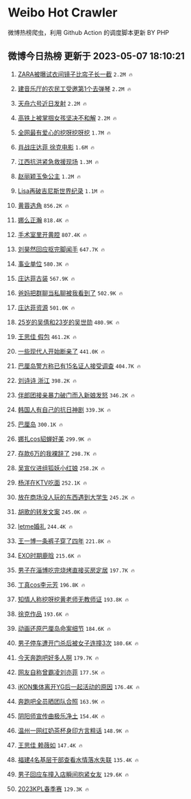 # Weibo Hot Crawler 



微博热榜爬虫，利用 Github Action 的调度脚本更新 BY PHP 


## 微博今日热榜 更新于 2023-05-07 18:10:21 
1. [ZARA被曝试衣间镜子比帘子长一截](https://s.weibo.com/weibo?q=%23ZARA%E8%A2%AB%E6%9B%9D%E8%AF%95%E8%A1%A3%E9%97%B4%E9%95%9C%E5%AD%90%E6%AF%94%E5%B8%98%E5%AD%90%E9%95%BF%E4%B8%80%E6%88%AA%23&t=31&band_rank=1&Refer=top) `2.2M 🔥` 

1. [建音乐厅的农民工受邀第1个去弹琴](https://s.weibo.com/weibo?q=%23%E5%BB%BA%E9%9F%B3%E4%B9%90%E5%8E%85%E7%9A%84%E5%86%9C%E6%B0%91%E5%B7%A5%E5%8F%97%E9%82%80%E7%AC%AC1%E4%B8%AA%E5%8E%BB%E5%BC%B9%E7%90%B4%23&t=31&band_rank=2&Refer=top) `2.2M 🔥` 

1. [天舟六号近日发射](https://s.weibo.com/weibo?q=%23%E5%A4%A9%E8%88%9F%E5%85%AD%E5%8F%B7%E8%BF%91%E6%97%A5%E5%8F%91%E5%B0%84%23&t=31&band_rank=3&Refer=top) `2.2M 🔥` 

1. [高铁上被掌掴女孩坚决不和解](https://s.weibo.com/weibo?q=%23%E9%AB%98%E9%93%81%E4%B8%8A%E8%A2%AB%E6%8E%8C%E6%8E%B4%E5%A5%B3%E5%AD%A9%E5%9D%9A%E5%86%B3%E4%B8%8D%E5%92%8C%E8%A7%A3%23&t=31&band_rank=4&Refer=top) `2.2M 🔥` 

1. [全网最有爱心的挖呀挖呀挖](https://s.weibo.com/weibo?q=%23%E5%85%A8%E7%BD%91%E6%9C%80%E6%9C%89%E7%88%B1%E5%BF%83%E7%9A%84%E6%8C%96%E5%91%80%E6%8C%96%E5%91%80%E6%8C%96%23&t=31&band_rank=5&Refer=top) `1.7M 🔥` 

1. [肖战庄达菲 徐克电影](https://s.weibo.com/weibo?q=%E8%82%96%E6%88%98%E5%BA%84%E8%BE%BE%E8%8F%B2%20%E5%BE%90%E5%85%8B%E7%94%B5%E5%BD%B1&t=31&band_rank=6&Refer=top) `1.6M 🔥` 

1. [江西抗洪紧急救援现场](https://s.weibo.com/weibo?q=%23%E6%B1%9F%E8%A5%BF%E6%8A%97%E6%B4%AA%E7%B4%A7%E6%80%A5%E6%95%91%E6%8F%B4%E7%8E%B0%E5%9C%BA%23&t=31&band_rank=7&Refer=top) `1.3M 🔥` 

1. [赵丽颖玉兔公主](https://s.weibo.com/weibo?q=%23%E8%B5%B5%E4%B8%BD%E9%A2%96%E7%8E%89%E5%85%94%E5%85%AC%E4%B8%BB%23&t=31&band_rank=8&Refer=top) `1.2M 🔥` 

1. [Lisa再破吉尼斯世界纪录](https://s.weibo.com/weibo?q=%23Lisa%E5%86%8D%E7%A0%B4%E5%90%89%E5%B0%BC%E6%96%AF%E4%B8%96%E7%95%8C%E7%BA%AA%E5%BD%95%23&t=31&band_rank=9&Refer=top) `1.1M 🔥` 

1. [黄蓉选角](https://s.weibo.com/weibo?q=%E9%BB%84%E8%93%89%E9%80%89%E8%A7%92&t=31&band_rank=10&Refer=top) `856.2K 🔥` 

1. [娜么正瀚](https://s.weibo.com/weibo?q=%E5%A8%9C%E4%B9%88%E6%AD%A3%E7%80%9A&t=31&band_rank=11&Refer=top) `818.4K 🔥` 

1. [手术室里开黄腔](https://s.weibo.com/weibo?q=%E6%89%8B%E6%9C%AF%E5%AE%A4%E9%87%8C%E5%BC%80%E9%BB%84%E8%85%94&t=31&band_rank=12&Refer=top) `807.4K 🔥` 

1. [刘昊然回应抠完脚闻手](https://s.weibo.com/weibo?q=%23%E5%88%98%E6%98%8A%E7%84%B6%E5%9B%9E%E5%BA%94%E6%8A%A0%E5%AE%8C%E8%84%9A%E9%97%BB%E6%89%8B%23&t=31&band_rank=13&Refer=top) `647.7K 🔥` 

1. [事业单位](https://s.weibo.com/weibo?q=%E4%BA%8B%E4%B8%9A%E5%8D%95%E4%BD%8D&t=31&band_rank=14&Refer=top) `580.3K 🔥` 

1. [庄达菲古装](https://s.weibo.com/weibo?q=%E5%BA%84%E8%BE%BE%E8%8F%B2%E5%8F%A4%E8%A3%85&t=31&band_rank=15&Refer=top) `567.9K 🔥` 

1. [爸妈把群聊当私聊被我看到了](https://s.weibo.com/weibo?q=%23%E7%88%B8%E5%A6%88%E6%8A%8A%E7%BE%A4%E8%81%8A%E5%BD%93%E7%A7%81%E8%81%8A%E8%A2%AB%E6%88%91%E7%9C%8B%E5%88%B0%E4%BA%86%23&t=31&band_rank=16&Refer=top) `502.9K 🔥` 

1. [庄达菲资源](https://s.weibo.com/weibo?q=%23%E5%BA%84%E8%BE%BE%E8%8F%B2%E8%B5%84%E6%BA%90%23&t=31&band_rank=17&Refer=top) `501.0K 🔥` 

1. [25岁的吴倩和23岁的吴世勋](https://s.weibo.com/weibo?q=%2325%E5%B2%81%E7%9A%84%E5%90%B4%E5%80%A9%E5%92%8C23%E5%B2%81%E7%9A%84%E5%90%B4%E4%B8%96%E5%8B%8B%23&t=31&band_rank=18&Refer=top) `480.9K 🔥` 

1. [王思佳 假包](https://s.weibo.com/weibo?q=%E7%8E%8B%E6%80%9D%E4%BD%B3%20%E5%81%87%E5%8C%85&t=31&band_rank=19&Refer=top) `461.2K 🔥` 

1. [一些现代人开始断亲了](https://s.weibo.com/weibo?q=%23%E4%B8%80%E4%BA%9B%E7%8E%B0%E4%BB%A3%E4%BA%BA%E5%BC%80%E5%A7%8B%E6%96%AD%E4%BA%B2%E4%BA%86%23&t=31&band_rank=20&Refer=top) `441.0K 🔥` 

1. [巴厘岛警方称已有15名证人接受调查](https://s.weibo.com/weibo?q=%23%E5%B7%B4%E5%8E%98%E5%B2%9B%E8%AD%A6%E6%96%B9%E7%A7%B0%E5%B7%B2%E6%9C%8915%E5%90%8D%E8%AF%81%E4%BA%BA%E6%8E%A5%E5%8F%97%E8%B0%83%E6%9F%A5%23&t=31&band_rank=21&Refer=top) `404.7K 🔥` 

1. [刘诗诗 浙江](https://s.weibo.com/weibo?q=%E5%88%98%E8%AF%97%E8%AF%97%20%E6%B5%99%E6%B1%9F&t=31&band_rank=22&Refer=top) `398.2K 🔥` 

1. [伴郎团接亲暴力破门而入新娘发怒](https://s.weibo.com/weibo?q=%23%E4%BC%B4%E9%83%8E%E5%9B%A2%E6%8E%A5%E4%BA%B2%E6%9A%B4%E5%8A%9B%E7%A0%B4%E9%97%A8%E8%80%8C%E5%85%A5%E6%96%B0%E5%A8%98%E5%8F%91%E6%80%92%23&t=31&band_rank=23&Refer=top) `346.2K 🔥` 

1. [韩国人有自己的抗日神剧](https://s.weibo.com/weibo?q=%23%E9%9F%A9%E5%9B%BD%E4%BA%BA%E6%9C%89%E8%87%AA%E5%B7%B1%E7%9A%84%E6%8A%97%E6%97%A5%E7%A5%9E%E5%89%A7%23&t=31&band_rank=24&Refer=top) `339.3K 🔥` 

1. [巴厘岛](https://s.weibo.com/weibo?q=%E5%B7%B4%E5%8E%98%E5%B2%9B&t=31&band_rank=25&Refer=top) `300.1K 🔥` 

1. [娜扎cos貂蝉好美](https://s.weibo.com/weibo?q=%23%E5%A8%9C%E6%89%8Ecos%E8%B2%82%E8%9D%89%E5%A5%BD%E7%BE%8E%23&t=31&band_rank=26&Refer=top) `299.9K 🔥` 

1. [存款6万的我裸辞了](https://s.weibo.com/weibo?q=%23%E5%AD%98%E6%AC%BE6%E4%B8%87%E7%9A%84%E6%88%91%E8%A3%B8%E8%BE%9E%E4%BA%86%23&t=31&band_rank=27&Refer=top) `298.7K 🔥` 

1. [吴宣仪进组狐妖小红娘](https://s.weibo.com/weibo?q=%23%E5%90%B4%E5%AE%A3%E4%BB%AA%E8%BF%9B%E7%BB%84%E7%8B%90%E5%A6%96%E5%B0%8F%E7%BA%A2%E5%A8%98%23&t=31&band_rank=28&Refer=top) `258.2K 🔥` 

1. [杨洋在KTV吃面](https://s.weibo.com/weibo?q=%23%E6%9D%A8%E6%B4%8B%E5%9C%A8KTV%E5%90%83%E9%9D%A2%23&t=31&band_rank=29&Refer=top) `252.1K 🔥` 

1. [放在商场没人玩的东西遇到大学生](https://s.weibo.com/weibo?q=%E6%94%BE%E5%9C%A8%E5%95%86%E5%9C%BA%E6%B2%A1%E4%BA%BA%E7%8E%A9%E7%9A%84%E4%B8%9C%E8%A5%BF%E9%81%87%E5%88%B0%E5%A4%A7%E5%AD%A6%E7%94%9F&t=31&band_rank=30&Refer=top) `245.2K 🔥` 

1. [胡歌的转发文案](https://s.weibo.com/weibo?q=%23%E8%83%A1%E6%AD%8C%E7%9A%84%E8%BD%AC%E5%8F%91%E6%96%87%E6%A1%88%23&t=31&band_rank=31&Refer=top) `245.0K 🔥` 

1. [letme婚礼](https://s.weibo.com/weibo?q=%23letme%E5%A9%9A%E7%A4%BC%23&t=31&band_rank=32&Refer=top) `244.4K 🔥` 

1. [王一博一条裤子穿了四年](https://s.weibo.com/weibo?q=%23%E7%8E%8B%E4%B8%80%E5%8D%9A%E4%B8%80%E6%9D%A1%E8%A3%A4%E5%AD%90%E7%A9%BF%E4%BA%86%E5%9B%9B%E5%B9%B4%23&t=31&band_rank=33&Refer=top) `221.8K 🔥` 

1. [EXO时期鹿晗](https://s.weibo.com/weibo?q=%23EXO%E6%97%B6%E6%9C%9F%E9%B9%BF%E6%99%97%23&t=31&band_rank=34&Refer=top) `215.6K 🔥` 

1. [男子在淄博吃完烧烤直接买房定居](https://s.weibo.com/weibo?q=%23%E7%94%B7%E5%AD%90%E5%9C%A8%E6%B7%84%E5%8D%9A%E5%90%83%E5%AE%8C%E7%83%A7%E7%83%A4%E7%9B%B4%E6%8E%A5%E4%B9%B0%E6%88%BF%E5%AE%9A%E5%B1%85%23&t=31&band_rank=35&Refer=top) `197.7K 🔥` 

1. [丁真cos李元芳](https://s.weibo.com/weibo?q=%23%E4%B8%81%E7%9C%9Fcos%E6%9D%8E%E5%85%83%E8%8A%B3%23&t=31&band_rank=36&Refer=top) `196.8K 🔥` 

1. [知情人称挖呀挖黄老师无教师证](https://s.weibo.com/weibo?q=%23%E7%9F%A5%E6%83%85%E4%BA%BA%E7%A7%B0%E6%8C%96%E5%91%80%E6%8C%96%E9%BB%84%E8%80%81%E5%B8%88%E6%97%A0%E6%95%99%E5%B8%88%E8%AF%81%23&t=31&band_rank=37&Refer=top) `193.8K 🔥` 

1. [徐克作品](https://s.weibo.com/weibo?q=%E5%BE%90%E5%85%8B%E4%BD%9C%E5%93%81&t=31&band_rank=38&Refer=top) `193.6K 🔥` 

1. [动画还原巴厘岛命案细节](https://s.weibo.com/weibo?q=%23%E5%8A%A8%E7%94%BB%E8%BF%98%E5%8E%9F%E5%B7%B4%E5%8E%98%E5%B2%9B%E5%91%BD%E6%A1%88%E7%BB%86%E8%8A%82%23&t=31&band_rank=39&Refer=top) `184.6K 🔥` 

1. [男子停车遭开门杀后被女子连撞3次](https://s.weibo.com/weibo?q=%23%E7%94%B7%E5%AD%90%E5%81%9C%E8%BD%A6%E9%81%AD%E5%BC%80%E9%97%A8%E6%9D%80%E5%90%8E%E8%A2%AB%E5%A5%B3%E5%AD%90%E8%BF%9E%E6%92%9E3%E6%AC%A1%23&t=31&band_rank=40&Refer=top) `180.6K 🔥` 

1. [今天奔跑吧好多人啊](https://s.weibo.com/weibo?q=%23%E4%BB%8A%E5%A4%A9%E5%A5%94%E8%B7%91%E5%90%A7%E5%A5%BD%E5%A4%9A%E4%BA%BA%E5%95%8A%23&t=31&band_rank=41&Refer=top) `179.7K 🔥` 

1. [网友自称曾霸凌刘亦菲](https://s.weibo.com/weibo?q=%23%E7%BD%91%E5%8F%8B%E8%87%AA%E7%A7%B0%E6%9B%BE%E9%9C%B8%E5%87%8C%E5%88%98%E4%BA%A6%E8%8F%B2%23&t=31&band_rank=42&Refer=top) `177.5K 🔥` 

1. [iKON集体离开YG后一起活动的原因](https://s.weibo.com/weibo?q=%23iKON%E9%9B%86%E4%BD%93%E7%A6%BB%E5%BC%80YG%E5%90%8E%E4%B8%80%E8%B5%B7%E6%B4%BB%E5%8A%A8%E7%9A%84%E5%8E%9F%E5%9B%A0%23&t=31&band_rank=43&Refer=top) `176.4K 🔥` 

1. [奔跑吧全员晒团队合照](https://s.weibo.com/weibo?q=%23%E5%A5%94%E8%B7%91%E5%90%A7%E5%85%A8%E5%91%98%E6%99%92%E5%9B%A2%E9%98%9F%E5%90%88%E7%85%A7%23&t=31&band_rank=44&Refer=top) `163.9K 🔥` 

1. [阴阳师宣传曲极乐净土](https://s.weibo.com/weibo?q=%23%E9%98%B4%E9%98%B3%E5%B8%88%E5%AE%A3%E4%BC%A0%E6%9B%B2%E6%9E%81%E4%B9%90%E5%87%80%E5%9C%9F%23&t=31&band_rank=45&Refer=top) `154.4K 🔥` 

1. [温州一网红奶茶杯身印方言粗话](https://s.weibo.com/weibo?q=%23%E6%B8%A9%E5%B7%9E%E4%B8%80%E7%BD%91%E7%BA%A2%E5%A5%B6%E8%8C%B6%E6%9D%AF%E8%BA%AB%E5%8D%B0%E6%96%B9%E8%A8%80%E7%B2%97%E8%AF%9D%23&t=31&band_rank=46&Refer=top) `148.9K 🔥` 

1. [王思佳 赖薇如](https://s.weibo.com/weibo?q=%E7%8E%8B%E6%80%9D%E4%BD%B3%20%E8%B5%96%E8%96%87%E5%A6%82&t=31&band_rank=47&Refer=top) `147.4K 🔥` 

1. [福建4名基层干部查看水情落水失联](https://s.weibo.com/weibo?q=%23%E7%A6%8F%E5%BB%BA4%E5%90%8D%E5%9F%BA%E5%B1%82%E5%B9%B2%E9%83%A8%E6%9F%A5%E7%9C%8B%E6%B0%B4%E6%83%85%E8%90%BD%E6%B0%B4%E5%A4%B1%E8%81%94%23&t=31&band_rank=48&Refer=top) `135.4K 🔥` 

1. [男子回应车撞入店瞬间抱紧女友](https://s.weibo.com/weibo?q=%23%E7%94%B7%E5%AD%90%E5%9B%9E%E5%BA%94%E8%BD%A6%E6%92%9E%E5%85%A5%E5%BA%97%E7%9E%AC%E9%97%B4%E6%8A%B1%E7%B4%A7%E5%A5%B3%E5%8F%8B%23&t=31&band_rank=49&Refer=top) `129.6K 🔥` 

1. [2023KPL春季赛](https://s.weibo.com/weibo?q=2023KPL%E6%98%A5%E5%AD%A3%E8%B5%9B&t=31&band_rank=50&Refer=top) `129.3K 🔥` 

